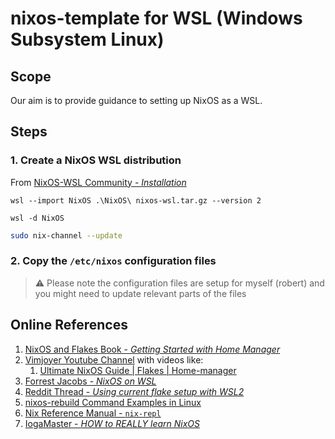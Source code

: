 # nixos-template for WSL (Windows Subsystem Linux)

## Scope

Our aim is to provide guidance to setting up NixOS as a WSL.

## Steps

### 1. Create a NixOS WSL distribution 

From [NixOS-WSL Community - _Installation_](https://nix-community.github.io/NixOS-WSL/install.html)

```PS
wsl --import NixOS .\NixOS\ nixos-wsl.tar.gz --version 2
```

```PS
wsl -d NixOS
```

```bash
sudo nix-channel --update
```

### 2. Copy the `/etc/nixos` configuration files

> :warning: Please note the configuration files are setup for myself (robert) and you might need to update relevant parts of the files 

## Online References

1. [NixOS and Flakes Book - _Getting Started with Home Manager_](https://nixos-and-flakes.thiscute.world/nixos-with-flakes/start-using-home-manager)
2. [Vimjoyer Youtube Channel](https://www.youtube.com/@vimjoyer) with videos like:
    1. [Ultimate NixOS Guide | Flakes | Home-manager](https://www.youtube.com/watch?v=a67Sv4Mbxmc&ab_channel=Vimjoyer)
3. [Forrest Jacobs - _NixOS on WSL_](https://forrestjacobs.com/nixos-on-wsl/)
4. [Reddit Thread - _Using current flake setup with WSL2_](https://www.reddit.com/r/NixOS/comments/12po37r/using_current_flake_setup_with_wsl2/)
5. [nixos-rebuild Command Examples in Linux](https://www.thegeekdiary.com/nixos-rebuild-command-examples-in-linux/)
6. [Nix Reference Manual - `nix-repl`](https://nix.dev/manual/nix/2.18/command-ref/new-cli/nix3-repl)
7. [IogaMaster - _HOW to REALLY learn NixOS_](https://www.youtube.com/watch?v=1ED9b7ERTzI&ab_channel=IogaMaster)
